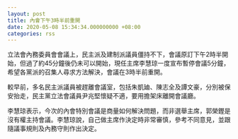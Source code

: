 ```yaml
---
layout: post
title: 內會下午3時半前重開
date: 2020-05-08 15:34:34.000000000 +08:00
categories: rss
---
```


立法會內務委員會會議上，民主派及建制派議員僵持不下，會議原訂下午2時半開始，但過了約45分鐘後仍未可以開始，現任主席李慧琼一度宣布暫停會議5分鐘，希望各黨派的召集人尋求方法解決，會議在3時半前重開。

較早前，多名民主派議員被趕離會議室，包括朱凱廸、陳志全及譚文豪，分別被保安抬走，民主黨立法會議員尹兆堅懷疑不適，要用擔架床離開會議廳。

李慧琼表示，今次的內會特別會議是商量如何解決問題，而非選舉主席，郭榮鏗是沒有權主持會議。李慧琼說，自己做主席作決定時非常審慎，參考不同意見，並跟隨議事規則及內務守則作出決定。
